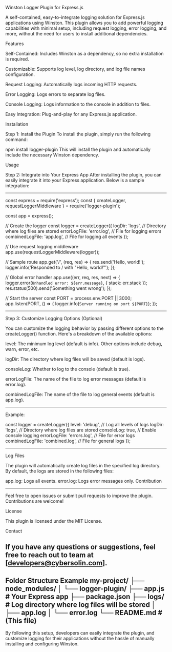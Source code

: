 Winston Logger Plugin for Express.js

A self-contained, easy-to-integrate logging solution for Express.js applications using Winston. This plugin allows you to add powerful logging capabilities with minimal setup, including request logging, error logging, and more, without the need for users to install additional dependencies.

Features

Self-Contained: Includes Winston as a dependency, so no extra installation is required.

Customizable: Supports log level, log directory, and log file names configuration.

Request Logging: Automatically logs incoming HTTP requests.

Error Logging: Logs errors to separate log files.

Console Logging: Logs information to the console in addition to files.

Easy Integration: Plug-and-play for any Express.js application.


Installation

Step 1: Install the Plugin
To install the plugin, simply run the following command:

npm install logger-plugin
This will install the plugin and automatically include the necessary Winston dependency.


Usage

Step 2: Integrate into Your Express App
After installing the plugin, you can easily integrate it into your Express application. Below is a sample integration:

--------------------------------------------------------------------------------
const express = require('express');
const { createLogger, requestLoggerMiddleware } = require('logger-plugin');

const app = express();

// Create the logger
const logger = createLogger({
  logDir: 'logs',            // Directory where log files are stored
  errorLogFile: 'error.log', // File for logging errors
  combinedLogFile: 'app.log', // File for logging all events
});

// Use request logging middleware
app.use(requestLoggerMiddleware(logger));

// Sample route
app.get('/', (req, res) => {
  res.send('Hello, world!');
  logger.info('Responded to / with "Hello, world!"');
});

// Global error handler
app.use((err, req, res, next) => {
  logger.error(`Unhandled error: ${err.message}`, { stack: err.stack });
  res.status(500).send('Something went wrong');
});

// Start the server
const PORT = process.env.PORT || 3000;
app.listen(PORT, () => {
  logger.info(`Server running on port ${PORT}`);
});

---------------------------------------------------------------------------------

Step 3: Customize Logging Options (Optional)

You can customize the logging behavior by passing different options to the createLogger() function. Here's a breakdown of the available options:

level: The minimum log level (default is info). Other options include debug, warn, error, etc.

logDir: The directory where log files will be saved (default is logs).

consoleLog: Whether to log to the console (default is true).

errorLogFile: The name of the file to log error messages (default is error.log).

combinedLogFile: The name of the file to log general events (default is app.log).

---------------------------------------------------------------------------------------

Example:

const logger = createLogger({
  level: 'debug',               // Log all levels of logs
  logDir: 'logs',               // Directory where log files are stored
  consoleLog: true,              // Enable console logging
  errorLogFile: 'errors.log',   // File for error logs
  combinedLogFile: 'combined.log', // File for general logs
});

---------------------------------------------------------------------------------------


Log Files

The plugin will automatically create log files in the specified log directory. By default, the logs are stored in the following files:

app.log: Logs all events.
error.log: Logs error messages only.
Contribution

------------------------------------------------------------------------------------------
Feel free to open issues or submit pull requests to improve the plugin. Contributions are welcome!

License

This plugin is licensed under the MIT License.

Contact

If you have any questions or suggestions, feel free to reach out to team at [developers@cybersolin.com].
-----------------------------------------------------------------------
Folder Structure Example
my-project/
├── node_modules/
│   └── logger-plugin/
├── app.js           # Your Express app
├── package.json
├── logs/            # Log directory where log files will be stored
│   ├── app.log
│   └── error.log
└── README.md        # (This file)
------------------------------------------------------------------------

By following this setup, developers can easily integrate the plugin, and customize logging for their applications without the hassle of manually installing and configuring Winston.